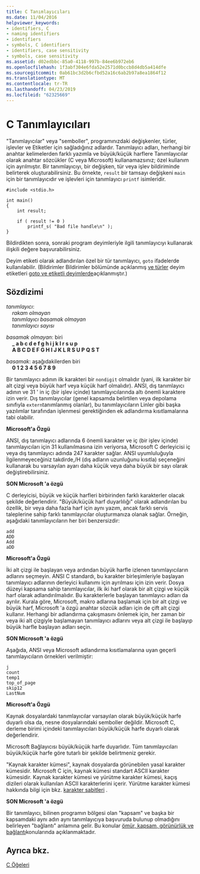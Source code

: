 ```yaml
---
title: C Tanımlayıcıları
ms.date: 11/04/2016
helpviewer_keywords:
- identifiers, C
- naming identifiers
- identifiers
- symbols, C identifiers
- identifiers, case sensitivity
- symbols, case sensitivity
ms.assetid: d02edbbc-85a0-4118-997b-84ee6b972eb6
ms.openlocfilehash: 1f3abf304e6fda52e2571d0bccb8d4db5a414dfe
ms.sourcegitcommit: 0ab61bc3d2b6cfbd52a16c6ab2b97a8ea1864f12
ms.translationtype: MT
ms.contentlocale: tr-TR
ms.lasthandoff: 04/23/2019
ms.locfileid: "62325669"
---
```

# <a name="c-identifiers"></a>C Tanımlayıcıları

"Tanımlayıcılar" veya "semboller", programınızdaki değişkenler, türler, işlevler ve Etiketler için sağladığınız adlardır. Tanımlayıcı adları, herhangi bir anahtar kelimelerden farklı yazımla ve büyük/küçük harflere Tanımlayıcılar olarak anahtar sözcükler (C veya Microsoft) kullanamazsınız; özel kullanım için ayrılmıştır. Bir tanımlayıcıyı, bir değişken, tür veya işlev bildiriminde belirterek oluşturabilirsiniz. Bu örnekte, `result` bir tamsayı değişkeni `main` için bir tanımlayıcıdır ve işlevleri için tanımlayıcı `printf` isimleridir.

```
#include <stdio.h>

int main()
{
    int result;

    if ( result != 0 )
        printf_s( "Bad file handle\n" );
}
```

Bildirdikten sonra, sonraki program deyimleriyle ilgili tanımlayıcıyı kullanarak ilişkili değere başvurabilirsiniz.

Deyim etiketi olarak adlandırılan özel bir tür tanımlayıcı, `goto` ifadelerde kullanılabilir. (Bildirimler Bildirimler bölümünde açıklanmış [ve türler](../c-language/declarations-and-types.md) deyim etiketleri [goto ve etiketli deyimlerde](../c-language/goto-and-labeled-statements-c.md)açıklanmıştır.)

## <a name="syntax"></a>Sözdizimi

*tanımlayıcı*:<br/>
&nbsp;&nbsp;&nbsp;&nbsp;*rakam olmayan*<br/>
&nbsp;&nbsp;&nbsp;&nbsp;*tanımlayıcı* *basamak olmayan*<br/>
&nbsp;&nbsp;&nbsp;&nbsp;*tanımlayıcı* *sayısı*

*basamak olmayan*: biri<br/>
&nbsp;&nbsp;&nbsp;&nbsp;**_ a b c d e f g h i j k l r s u p**<br/>
&nbsp;&nbsp;&nbsp;&nbsp;**A B C D E F G H I J K L R S U P Q S T**

*basamak*: aşağıdakilerden biri<br/>
&nbsp;&nbsp;&nbsp;&nbsp;**0 1 2 3 4 5 6 7 8 9**

Bir tanımlayıcı adının ilk karakteri bir `nondigit` olmalıdır (yani, ilk karakter bir alt çizgi veya büyük harf veya küçük harf olmalıdır). ANSI, dış tanımlayıcı adının ve 31 ' in iç (bir işlev içinde) tanımlayıcılarında altı önemli karaktere izin verir. Dış tanımlayıcılar (genel kapsamda belirtilen veya depolama sınıfıyla `extern`tanımlanmış olanlar), bu tanımlayıcıların Linler gibi başka yazılımlar tarafından işlenmesi gerektiğinden ek adlandırma kısıtlamalarına tabi olabilir.

**Microsoft'a Özgü**

ANSI, dış tanımlayıcı adlarında 6 önemli karakter ve iç (bir işlev içinde) tanımlayıcıları için 31 kullanılmasına izin veriyorsa, Microsoft C derleyicisi iç veya dış tanımlayıcı adında 247 karakter sağlar. ANSI uyumluluğuyla İlgilenmeyeceğiniz takdirde,/H (dış adların uzunluğunu kısıtla) seçeneğini kullanarak bu varsayılan ayarı daha küçük veya daha büyük bir sayı olarak değiştirebilirsiniz.

**SON Microsoft 'a özgü**

C derleyicisi, büyük ve küçük harfleri birbirinden farklı karakterler olacak şekilde değerlendirir. "Büyük/küçük harf duyarlılığı" olarak adlandırılan bu özellik, bir veya daha fazla harf için aynı yazım, ancak farklı servis taleplerine sahip farklı tanımlayıcılar oluşturmanıza olanak sağlar. Örneğin, aşağıdaki tanımlayıcıların her biri benzersizdir:

```
add
ADD
Add
aDD
```

**Microsoft'a Özgü**

İki alt çizgi ile başlayan veya ardından büyük harfle izlenen tanımlayıcıların adlarını seçmeyin. ANSI C standardı, bu karakter birleşimleriyle başlayan tanımlayıcı adlarının derleyici kullanımı için ayrılması için izin verir. Dosya düzeyi kapsama sahip tanımlayıcılar, ilk iki harf olarak bir alt çizgi ve küçük harf olarak adlandırılmalıdır. Bu karakterlerle başlayan tanımlayıcı adları da ayrılır. Kurala göre, Microsoft, makro adlarına başlamak için bir alt çizgi ve büyük harf, Microsoft 'a özgü anahtar sözcük adları için de çift alt çizgi kullanır. Herhangi bir adlandırma çakışmasını önlemek için, her zaman bir veya iki alt çizgiyle başlamayan tanımlayıcı adlarını veya alt çizgi ile başlayıp büyük harfle başlayan adları seçin.

**SON Microsoft 'a özgü**

Aşağıda, ANSI veya Microsoft adlandırma kısıtlamalarına uyan geçerli tanımlayıcıların örnekleri verilmiştir:

```
j
count
temp1
top_of_page
skip12
LastNum
```

**Microsoft'a Özgü**

Kaynak dosyalardaki tanımlayıcılar varsayılan olarak büyük/küçük harfe duyarlı olsa da, nesne dosyalarındaki semboller değildir. Microsoft C, derleme birimi içindeki tanımlayıcıları büyük/küçük harfe duyarlı olarak değerlendirir.

Microsoft Bağlayıcısı büyük/küçük harfe duyarlıdır. Tüm tanımlayıcıları büyük/küçük harfe göre tutarlı bir şekilde belirtmeniz gerekir.

"Kaynak karakter kümesi", kaynak dosyalarda görünebilen yasal karakter kümesidir. Microsoft C için, kaynak kümesi standart ASCII karakter kümesidir. Kaynak karakter kümesi ve yürütme karakter kümesi, kaçış dizileri olarak kullanılan ASCII karakterlerini içerir. Yürütme karakter kümesi hakkında bilgi için bkz. [karakter sabitleri](../c-language/c-character-constants.md) .

**SON Microsoft 'a özgü**

Bir tanımlayıcı, bilinen programın bölgesi olan "kapsam" ve başka bir kapsamdaki aynı adın aynı tanımlayıcıya başvuruda bulunup olmadığını belirleyen "bağlantı" anlamına gelir. Bu konular [ömür, kapsam, görünürlük ve bağlantı](../c-language/lifetime-scope-visibility-and-linkage.md)konularında açıklanmaktadır.

## <a name="see-also"></a>Ayrıca bkz.

[C Öğeleri](../c-language/elements-of-c.md)
